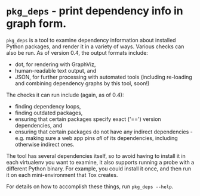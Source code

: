 # `pkg_deps` - print dependency info in graph form.

`pkg_deps` is a tool to examine dependency information about installed Python
packages, and render it in a variety of ways.  Various checks can also be run.
As of version 0.4, the output formats include:

* dot, for rendering with GraphViz,
* human-readable text output, and
* JSON, for further processing with automated tools (including re-loading
  and combining dependency graphs by this tool, soon!)

The checks it can run include (again, as of 0.4):

* finding dependency loops,
* finding outdated packages,
* ensuring that certain packages specify exact ('==') version dependencies,
  and
* ensuring that certain packages do not have any indirect dependencies - e.g.
  making sure a web app pins *all* of its dependencies, including otherwise
  indirect ones.

The tool has several dependencies itself, so to avoid having to install it in
each virtualenv you want to examine, it also supports running a probe with a
different Python binary.  For example, you could install it once, and then
run it on each mini-environment that Tox creates.

For details on how to accomplish these things, run `pkg_deps --help`.
